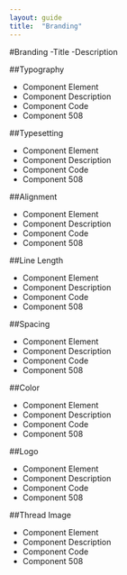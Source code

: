 ```yaml
---
layout: guide
title:  "Branding"
---
```


#Branding
-Title
-Description

##Typography
- Component Element 
- Component Description 
- Component Code
- Component 508

##Typesetting
- Component Element 
- Component Description 
- Component Code
- Component 508

##Alignment
- Component Element 
- Component Description 
- Component Code
- Component 508

##Line Length
- Component Element 
- Component Description 
- Component Code
- Component 508

##Spacing
- Component Element 
- Component Description 
- Component Code
- Component 508

##Color
- Component Element 
- Component Description 
- Component Code
- Component 508

##Logo
- Component Element 
- Component Description 
- Component Code
- Component 508

##Thread Image
- Component Element 
- Component Description 
- Component Code
- Component 508